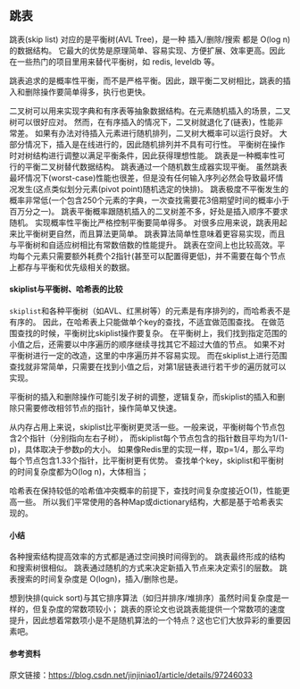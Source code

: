 ## 跳表

跳表(skip list) 对应的是平衡树(AVL Tree)，是一种 插入/删除/搜索 都是 O(log n) 的数据结构。
它最大的优势是原理简单、容易实现、方便扩展、效率更高。因此在一些热门的项目里用来替代平衡树，如 redis, leveldb 等。

跳表追求的是概率性平衡，而不是严格平衡。因此，跟平衡二叉树相比，跳表的插入和删除操作要简单得多，执行也更快。

二叉树可以用来实现字典和有序表等抽象数据结构。在元素随机插入的场景，二叉树可以很好应对。
然而，在有序插入的情况下，二叉树就退化了(链表)，性能非常差。
如果有办法对待插入元素进行随机排列，二叉树大概率可以运行良好。
大部分情况下，插入是在线进行的，因此随机排列并不具有可行性。
平衡树在操作时对树结构进行调整以满足平衡条件，因此获得理想性能。
跳表是一种概率性可行的平衡二叉树替代数据结构。
跳表通过一个随机数生成器实现平衡。
虽然跳表最坏情况下(worst-case)性能也很差，但是没有任何输入序列必然会导致最坏情况发生(这点类似划分元素(pivot point)随机选定的快排)。
跳表极度不平衡发生的概率非常低(一个包含250个元素的字典，一次查找需要花3倍期望时间的概率小于百万分之一)。
跳表平衡概率跟随机插入的二叉树差不多，好处是插入顺序不要求随机。
实现概率性平衡比严格控制平衡要简单得多。
对很多应用来说，跳表用起来比平衡树更自然，而且算法更简单。
跳表算法简单性意味着更容易实现，而且与平衡树和自适应树相比有常数倍数的性能提升。
跳表在空间上也比较高效。平均每个元素只需要额外耗费个2指针(甚至可以配置得更低)，并不需要在每个节点上都存与平衡和优先级相关的数据。

#### skiplist与平衡树、哈希表的比较

`skiplist`和各种平衡树（如AVL、红黑树等）的元素是有序排列的，而哈希表不是有序的。
因此，在哈希表上只能做单个key的查找，不适宜做范围查找。
在做范围查找的时候，平衡树比skiplist操作要复杂。
在平衡树上，我们找到指定范围的小值之后，还需要以中序遍历的顺序继续寻找其它不超过大值的节点。
如果不对平衡树进行一定的改造，这里的中序遍历并不容易实现。
而在skiplist上进行范围查找就非常简单，只需要在找到小值之后，对第1层链表进行若干步的遍历就可以实现。

平衡树的插入和删除操作可能引发子树的调整，逻辑复杂，而skiplist的插入和删除只需要修改相邻节点的指针，操作简单又快速。

从内存占用上来说，skiplist比平衡树更灵活一些。一般来说，平衡树每个节点包含2个指针（分别指向左右子树），
而skiplist每个节点包含的指针数目平均为1/(1-p)，具体取决于参数p的大小。
如果像Redis里的实现一样，取p=1/4，那么平均每个节点包含1.33个指针，比平衡树更有优势。
查找单个key，skiplist和平衡树的时间复杂度都为O(log n)，大体相当；

哈希表在保持较低的哈希值冲突概率的前提下，查找时间复杂度接近O(1)，性能更高一些。
所以我们平常使用的各种Map或dictionary结构，大都是基于哈希表实现的。


#### 小结

各种搜索结构提高效率的方式都是通过空间换时间得到的。
跳表最终形成的结构和搜索树很相似。
跳表通过随机的方式来决定新插入节点来决定索引的层数。
跳表搜索的时间复杂度是 O(logn)，插入/删除也是。

想到快排(quick sort)与其它排序算法（如归并排序/堆排序）虽然时间复杂度是一样的，但复杂度的常数项较小；
跳表的原论文也说跳表能提供一个常数项的速度提升，因此想着常数项小是不是随机算法的一个特点？这也它们大放异彩的重要因素吧。

#### 参考资料 

原文链接：https://blog.csdn.net/jinjiniao1/article/details/97246033
